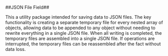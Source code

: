 ##JSON File Field##

This a utility package intended for saving data to JSON files.  The key functionality is creating a separate temporary file for every nested array of objects, allowing data to be appended to any object without needing to rewrite everything in a single JSON file.  When all writing is completed, the temporary files are assembled into a single JSON file.  If operations are interrupted, the temporary files can be reassembled after the fact without data loss.